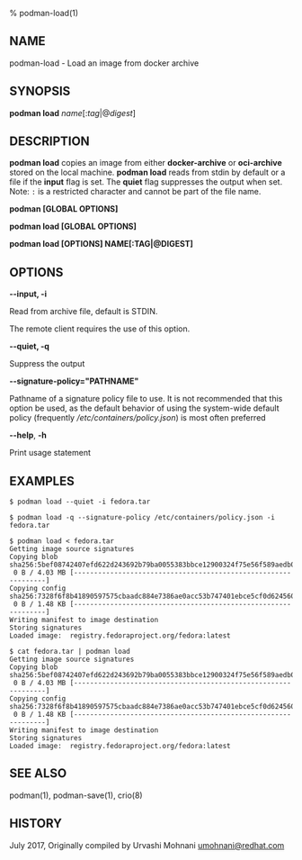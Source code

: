 % podman-load(1)

## NAME
podman\-load - Load an image from docker archive

## SYNOPSIS
**podman load** *name*[:*tag*|@*digest*]

## DESCRIPTION
**podman load** copies an image from either **docker-archive** or **oci-archive** stored
on the local machine. **podman load** reads from stdin by default or a file if the **input** flag is set.
The **quiet** flag suppresses the output when set.
Note: `:` is a restricted character and cannot be part of the file name.

**podman [GLOBAL OPTIONS]**

**podman load [GLOBAL OPTIONS]**

**podman load [OPTIONS] NAME[:TAG|@DIGEST]**

## OPTIONS

**--input, -i**

Read from archive file, default is STDIN.

The remote client requires the use of this option.

**--quiet, -q**

Suppress the output

**--signature-policy="PATHNAME"**

Pathname of a signature policy file to use.  It is not recommended that this
option be used, as the default behavior of using the system-wide default policy
(frequently */etc/containers/policy.json*) is most often preferred

**--help**, **-h**

Print usage statement

## EXAMPLES

```
$ podman load --quiet -i fedora.tar
```

```
$ podman load -q --signature-policy /etc/containers/policy.json -i fedora.tar
```

```
$ podman load < fedora.tar
Getting image source signatures
Copying blob sha256:5bef08742407efd622d243692b79ba0055383bbce12900324f75e56f589aedb0
 0 B / 4.03 MB [---------------------------------------------------------------]
Copying config sha256:7328f6f8b41890597575cbaadc884e7386ae0acc53b747401ebce5cf0d624560
 0 B / 1.48 KB [---------------------------------------------------------------]
Writing manifest to image destination
Storing signatures
Loaded image:  registry.fedoraproject.org/fedora:latest
```

```
$ cat fedora.tar | podman load
Getting image source signatures
Copying blob sha256:5bef08742407efd622d243692b79ba0055383bbce12900324f75e56f589aedb0
 0 B / 4.03 MB [---------------------------------------------------------------]
Copying config sha256:7328f6f8b41890597575cbaadc884e7386ae0acc53b747401ebce5cf0d624560
 0 B / 1.48 KB [---------------------------------------------------------------]
Writing manifest to image destination
Storing signatures
Loaded image:  registry.fedoraproject.org/fedora:latest
```

## SEE ALSO
podman(1), podman-save(1), crio(8)

## HISTORY
July 2017, Originally compiled by Urvashi Mohnani <umohnani@redhat.com>
